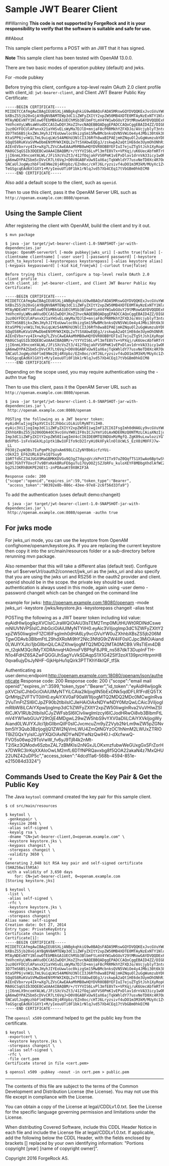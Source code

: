# Sample JWT Bearer Client

##Warning
**This code is not supported by ForgeRock and it is your responsibility to verify that the software is suitable and safe for use.**

##About

This sample client performs a POST with an JWT that it has signed.

**Note** This sample client has been tested with OpenAM 13.0.0.

There are two basic modes of operation pubkey (default) and jwks.

For -mode pubkey 

Before trying this client, configure a top-level realm OAuth 2.0 client profile
with client_id: `jwt-bearer-client`, and Client JWT Bearer Public Key Certificate:

    -----BEGIN CERTIFICATE-----
    MIIDETCCAfmgAwIBAgIEU8SXLjANBgkqhkiG9w0BAQsFADA5MRswGQYDVQQKExJvcGVuYW0uZXhh
    bXBsZS5jb20xGjAYBgNVBAMTEWp3dC1iZWFyZXItY2xpZW50MB4XDTE0MTAyNzExNTY1NloXDTI0
    MTAyNDExNTY1NlowOTEbMBkGA1UEChMSb3BlbmFtLmV4YW1wbGUuY29tMRowGAYDVQQDExFqd3Qt
    YmVhcmVyLWNsaWVudDCCASIwDQYJKoZIhvcNAQEBBQADggEPADCCAQoCggEBAID4ZZ/DIGEBr4QC
    2uz0GYFOCUlAPanxX21aYHSvELsWyMa7DJlD+mnjaF8cPRRMkhYZFXDJo/AVcjyblyT3ntqL+2Js
    3D7TmS6BSjkxZWsJHyhJIYEoUwwloc0kizgSm15MwBMcbnksQVN5VWiOe4y4JMbi30t6k38lM62K
    KtaSPP6jvnW1LTmL9uiqLWz54AM6hU3NlCI3J6Rfh8waBIPAEjmHZNquOl2uGgWumzubYDFJbomL
    SQqO58RuKVaSVMwDbmENtMYWXIKQL2xTt5XAbwEQEgJ/zskwpA2aQt1HE6de3UymOhONhRiu4rk3
    AIEnEVbxrvy4Ik+wXg7LZVsCAwEAAaMhMB8wHQYDVR0OBBYEFIuI7ejuZTg5tJsh1XyRopGOMBcs
    MA0GCSqGSIb3DQEBCwUAA4IBAQBM/+/tYYVIS6LvPl3mfE8V7x+VPXqj/uK6UecAbfmRTrPk1ph+
    jjI6nmLX9ncomYALWL/JFiSXcVsZt3/412fOqjakFVS0PmK1vEPxDlav1drnVA33icy1wORRRu5/
    qA6mwDYPAZSbm5cDVvCR7Lt6VqJ+D0V8GABFxUw9IaX6ajTqkWhldY77usvNeTD0Xc4R7OqSBrnA
    SNCaUlJogWyzhbFlmE9Ne28j4RVpbz/EZn0oc/cHTJ6Lryzsivf4uDO1m3M3kM/MUyXc1Zv3rqBj
    TeGSgcqEAd6XlGXY1+M/yIeouUTi0F1bk1rNlqJvd57Xb4CEq17tVbGBm0hkECM8
    -----END CERTIFICATE-----

Also add a default scope to the client, such as `openid`.

Then to use this client, pass it the OpenAM Server URL
such as `http://openam.example.com:8080/openam`.


## Using the Sample Client

After registering the client with OpenAM, build the client and try it out.

    $ mvn package

    $ java -jar target/jwt-bearer-client-1.0-SNAPSHOT-jar-with-dependencies.jar
    Usage: OpenAM-serverUrl [-mode pubkey|jwks_uri] [-authn true|false] [-clientname clientname] [-user user] [-password password] [-keystore path_to_keystore] [-keystorepass keystorepass] [-alias keystore alias] [-keypass keypassword] [-kid kid_fromjwk] [-curlout true|false]

    Before trying this client, configure a top-level realm OAuth 2.0 client profile
    with client_id: jwt-bearer-client, and Client JWT Bearer Public Key Certificate:

    -----BEGIN CERTIFICATE-----
    MIIDETCCAfmgAwIBAgIEU8SXLjANBgkqhkiG9w0BAQsFADA5MRswGQYDVQQKExJvcGVuYW0uZXhh
    bXBsZS5jb20xGjAYBgNVBAMTEWp3dC1iZWFyZXItY2xpZW50MB4XDTE0MTAyNzExNTY1NloXDTI0
    MTAyNDExNTY1NlowOTEbMBkGA1UEChMSb3BlbmFtLmV4YW1wbGUuY29tMRowGAYDVQQDExFqd3Qt
    YmVhcmVyLWNsaWVudDCCASIwDQYJKoZIhvcNAQEBBQADggEPADCCAQoCggEBAID4ZZ/DIGEBr4QC
    2uz0GYFOCUlAPanxX21aYHSvELsWyMa7DJlD+mnjaF8cPRRMkhYZFXDJo/AVcjyblyT3ntqL+2Js
    3D7TmS6BSjkxZWsJHyhJIYEoUwwloc0kizgSm15MwBMcbnksQVN5VWiOe4y4JMbi30t6k38lM62K
    KtaSPP6jvnW1LTmL9uiqLWz54AM6hU3NlCI3J6Rfh8waBIPAEjmHZNquOl2uGgWumzubYDFJbomL
    SQqO58RuKVaSVMwDbmENtMYWXIKQL2xTt5XAbwEQEgJ/zskwpA2aQt1HE6de3UymOhONhRiu4rk3
    AIEnEVbxrvy4Ik+wXg7LZVsCAwEAAaMhMB8wHQYDVR0OBBYEFIuI7ejuZTg5tJsh1XyRopGOMBcs
    MA0GCSqGSIb3DQEBCwUAA4IBAQBM/+/tYYVIS6LvPl3mfE8V7x+VPXqj/uK6UecAbfmRTrPk1ph+
    jjI6nmLX9ncomYALWL/JFiSXcVsZt3/412fOqjakFVS0PmK1vEPxDlav1drnVA33icy1wORRRu5/
    qA6mwDYPAZSbm5cDVvCR7Lt6VqJ+D0V8GABFxUw9IaX6ajTqkWhldY77usvNeTD0Xc4R7OqSBrnA
    SNCaUlJogWyzhbFlmE9Ne28j4RVpbz/EZn0oc/cHTJ6Lryzsivf4uDO1m3M3kM/MUyXc1Zv3rqBj
    TeGSgcqEAd6XlGXY1+M/yIeouUTi0F1bk1rNlqJvd57Xb4CEq17tVbGBm0hkECM8
    -----END CERTIFICATE-----

Depending on the scope used, you may require authentication using the -authn true flag

Then to use this client, pass it the OpenAM Server URL
such as `http://openam.example.com:8080/openam`.

    $ java -jar target/jwt-bearer-client-1.0-SNAPSHOT-jar-with-dependencies.jar \
     http://openam.example.com:8080/openam 

    POSTing the following as a JWT bearer token:
    eyAidHlwIjogIkpXVCIsICJhbGciOiAiUlMyNTYiIH0.
    eyAic3ViIjogImp3dC1iZWFyZXItY2xpZW50IiwgImF1ZCI6IFsgImh0dHA6Ly9vcGVuYW0u
    ZXhhbXBsZS5jb206ODA4OC9vcGVuYW0iIF0sICJuYmYiOiAxNDE0NzQ0NTMzLCAiaXNzIjog
    Imp3dC1iZWFyZXItY2xpZW50IiwgImV4cCI6IDE0MTQ3NDUxMzMgfQ.ZgK09uLxwloziYGTT
    BdVPb5-1sFxVaGkXLp1ptk1Bw1UFIfo9cD2IryHi0kXFyklnOlUcWLS_EzX0iM0FFJ7w-_LL
    P038jZvpW3Bs7IuPqmPh2qVxAm698LCiZyNYBb6icfzYUi-cOkX23_EF62URL61Fe1Q7Suy0
    1bRTfdhCZ34JUGX9MaGBMKKDVGu9Q3gZ7dgzqVczkPnYIITx97uZ0QqfTS1XSwAo6BptwSV1
    03Hl7GhTYTUxcF7v9BYxKekBRuFE6guTu17UyOOZjSZJbRFu_kuloXEYF8MDbgXhdlAfWCZq
    bg2SJ3KRhBUKPE26Et1-znPDAuaKt9X8KIF3A

    Response code: 200
    {"scope":"openid","expires_in":59,"token_type":"Bearer",
     "access_token":"90392e8b-086c-43ee-97e8-2c6f56d33fa9"}

To add the authentication (uses default demo:changeit)

     $ java -jar target/jwt-bearer-client-1.0-SNAPSHOT-jar-with-dependencies.jar \
     http://openam.example.com:8080/openam -authn true

## For jwks mode

For jwks_uri mode, you can use the keystore from OpenAM confighome/openam/keystore.jks. If you are replacing the current keystore then copy it into the src/main/resources folder or a sub-directory before rerunning mvn package.

Also remember that this will take a different alias (default test). Configure the url $serverUrl/oauth2/connect/jwk_uri as the jwks_uri and also specify that you are using the jwks uri and RS256 in the oauth2 provider and client. openid should be in the scope. the private key should be used.
authentication is always used in this mode, again using -user demo -password changeit which can be changed on the command line

example for jwks: http://openam.example.com:18080/openam -mode jwks_uri  -keystore /jwks/keystore.jks -keystorepass changeit -alias test


POSTing the following as a JWT bearer token including kid value:
eyAidHlwIjogIkpXVCIsICJraWQiOiAiU3lsTEM2Tmp0MUtHUWt0RDlNdCswemNlUVNVPSIsICJhbGciOiAiUlMyNTYiIH0.eyAic3ViIjogImp3dC1iZWFyZXItY2xpZW50IiwgImF1ZCI6IFsgImh0dHA6Ly9vcGVuYW0uZXhhbXBsZS5jb206MTgwODAvb3BlbmFtL29hdXRoMi9hY2Nlc3NfdG9rZW4iIF0sICJpc3MiOiAiand0LWJlYXJlci1jbGllbnQiLCAiZXhwIjogMTQ2MDQ2MTA0MCB9.VRsTIEm4DBm_t2qkM3QcIMyTXDRAnvqHA0mxFVBPfqF8JPR_ns587dkT3DupInFTH-N1o4FdHZ6SAZwFQGGIJhSagYuVkSDAqpS1X1G42SIf3zoX139prcHtrpmH80qva6ujyDsJyNHF-GjkHpHu1qQirk3PTTKhY4kIQF_tfSk

Authenticating as user:demo;endpoint:http://openam.example.com:18080/openam/json/authenticate
Response code: 200
Response code: 200
{"scope":"email mail openid","expires_in":3599,"token_type":"Bearer","id_token":"eyAidHlwIjogIkpXVCIsICJhbGciOiAiUlMyNTYiLCAia2lkIjogIlN5bExDNk5qdDFLR1FrdEQ5TXQrMHpjZVFTVT0iIH0.eyAiYXV0aF90aW1lIjogMTQ2MDQ2MDc0MCwgInRva2VuTmFtZSI6ICJpZF90b2tlbiIsICJleHAiOiAxNDYwNDY0MzQwLCAic3ViIjogImRlbW8iLCAiYXpwIjogImp3dC1iZWFyZXItY2xpZW50IiwgInRva2VuVHlwZSI6ICJKV1RUb2tlbiIsICJyZWFsbSI6ICIvIiwgImlzcyI6ICJodHRwOi8vb3BlbmFtLmV4YW1wbGUuY29tOjE4MDgwL29wZW5hbS9vYXV0aDIiLCAiYXVkIjogWyAiand0LWJlYXJlci1jbGllbnQiIF0sICJvcmcuZm9yZ2Vyb2NrLm9wZW5pZGNvbm5lY3Qub3BzIjogIjQ1ZWI2NjVmLWU4ZmQtNGYzOC1hNmM2LWUxZTRlOTBiZGQxYyIsICJpYXQiOiAxNDYwNDYwNzQwIH0.I-dXcfwwQ-FVO5s06wp29ToVwW_fv6yJ9TjR4k2nMt-T2i5kz3QModv6SzbxZAL7zBMKlsi2nNGxJLOKxmzfubwWeGUxgGxSFrZorHx7DWRC3lrKqXXAIoOwLM2mfL6DTfNPRQavxbg8f5QOA22akaN4z7MxQHU22UNZ42uDP5c","access_token":"4dcd11a6-568b-4594-851e-e215084d3324"}


## Commands Used to Create the Key Pair & Get the Public Key

The Java `keytool` command created the key pair for this sample client.

    $ cd src/main/resources

    $ keytool \
     -genkeypair \
     -keysize 2048 \
     -alias self-signed \
     -keyalg rsa \
     -dname "CN=jwt-bearer-client,O=openam.example.com" \
     -keystore keystore.jks \
     -keypass changeit \
     -storepass changeit \
     -validity 3650 \
     -v
    Generating 2,048 bit RSA key pair and self-signed certificate (SHA256withRSA)
     with a validity of 3,650 days
        for: CN=jwt-bearer-client, O=openam.example.com
    [Storing keystore.jks]

    $ keytool \
     -list \
     -alias self-signed \
     -rfc \
     -keystore keystore.jks \
     -keypass changeit \
     -storepass changeit
    Alias name: self-signed
    Creation date: Oct 27, 2014
    Entry type: PrivateKeyEntry
    Certificate chain length: 1
    Certificate[1]:
    -----BEGIN CERTIFICATE-----
    MIIDETCCAfmgAwIBAgIEU8SXLjANBgkqhkiG9w0BAQsFADA5MRswGQYDVQQKExJvcGVuYW0uZXhh
    bXBsZS5jb20xGjAYBgNVBAMTEWp3dC1iZWFyZXItY2xpZW50MB4XDTE0MTAyNzExNTY1NloXDTI0
    MTAyNDExNTY1NlowOTEbMBkGA1UEChMSb3BlbmFtLmV4YW1wbGUuY29tMRowGAYDVQQDExFqd3Qt
    YmVhcmVyLWNsaWVudDCCASIwDQYJKoZIhvcNAQEBBQADggEPADCCAQoCggEBAID4ZZ/DIGEBr4QC
    2uz0GYFOCUlAPanxX21aYHSvELsWyMa7DJlD+mnjaF8cPRRMkhYZFXDJo/AVcjyblyT3ntqL+2Js
    3D7TmS6BSjkxZWsJHyhJIYEoUwwloc0kizgSm15MwBMcbnksQVN5VWiOe4y4JMbi30t6k38lM62K
    KtaSPP6jvnW1LTmL9uiqLWz54AM6hU3NlCI3J6Rfh8waBIPAEjmHZNquOl2uGgWumzubYDFJbomL
    SQqO58RuKVaSVMwDbmENtMYWXIKQL2xTt5XAbwEQEgJ/zskwpA2aQt1HE6de3UymOhONhRiu4rk3
    AIEnEVbxrvy4Ik+wXg7LZVsCAwEAAaMhMB8wHQYDVR0OBBYEFIuI7ejuZTg5tJsh1XyRopGOMBcs
    MA0GCSqGSIb3DQEBCwUAA4IBAQBM/+/tYYVIS6LvPl3mfE8V7x+VPXqj/uK6UecAbfmRTrPk1ph+
    jjI6nmLX9ncomYALWL/JFiSXcVsZt3/412fOqjakFVS0PmK1vEPxDlav1drnVA33icy1wORRRu5/
    qA6mwDYPAZSbm5cDVvCR7Lt6VqJ+D0V8GABFxUw9IaX6ajTqkWhldY77usvNeTD0Xc4R7OqSBrnA
    SNCaUlJogWyzhbFlmE9Ne28j4RVpbz/EZn0oc/cHTJ6Lryzsivf4uDO1m3M3kM/MUyXc1Zv3rqBj
    TeGSgcqEAd6XlGXY1+M/yIeouUTi0F1bk1rNlqJvd57Xb4CEq17tVbGBm0hkECM8
    -----END CERTIFICATE-----

The `openssl x509` command helped to get the public key from the certificate.

    $ keytool \
     -exportcert \
     -keystore keystore.jks \
     -storepass changeit \
     -alias self-signed \
     -rfc \
     -file cert.pem
    Certificate stored in file <cert.pem>

    $ openssl x509 -pubkey -noout -in cert.pem > public.pem


* * * * *

The contents of this file are subject to the terms of the Common Development and
Distribution License (the License). You may not use this file except in compliance with the
License.

You can obtain a copy of the License at legal/CDDLv1.0.txt. See the License for the
specific language governing permission and limitations under the License.

When distributing Covered Software, include this CDDL Header Notice in each file and include
the License file at legal/CDDLv1.0.txt. If applicable, add the following below the CDDL
Header, with the fields enclosed by brackets [] replaced by your own identifying
information: "Portions copyright [year] [name of copyright owner]".

Copyright 2016 ForgeRock AS.
